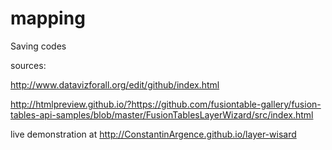 # mapping
Saving codes

sources:

http://www.datavizforall.org/edit/github/index.html

http://htmlpreview.github.io/?https://github.com/fusiontable-gallery/fusion-tables-api-samples/blob/master/FusionTablesLayerWizard/src/index.html


live demonstration at http://ConstantinArgence.github.io/layer-wisard
